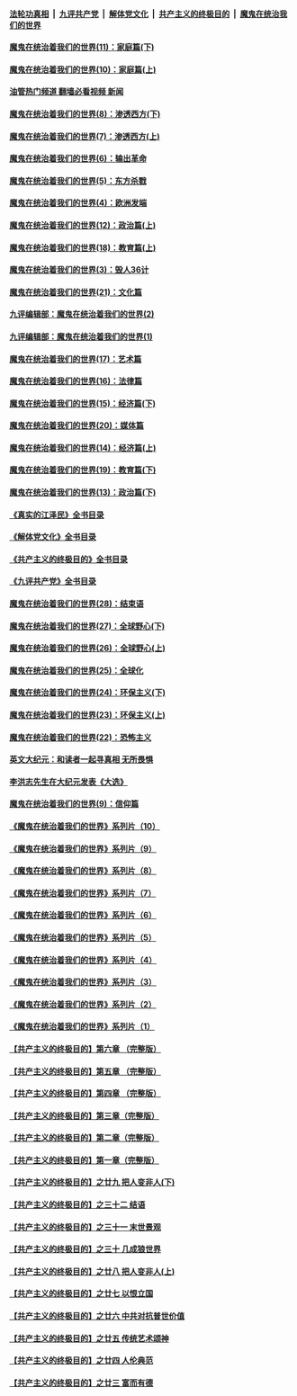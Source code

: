 ####  [法轮功真相](../../../../basic/blob/master/README.md?t=12041702) &nbsp;|&nbsp; [九评共产党](../../../../9ping.md/blob/master/README.md?t=12041702) &nbsp;|&nbsp; [解体党文化](../../../../jtdwh.md/blob/master/README.md?t=12041702)  &nbsp;|&nbsp; [共产主义的终极目的](../../../../gczydzjmd.md/blob/master/README.md?t=12041702) &nbsp;|&nbsp; [魔鬼在统治我们的世界](../../../../mgztzwmdsj.md/blob/master/README.md?t=12041702) 

#### [魔鬼在统治着我们的世界(11)：家庭篇(下)](../pages/nsc422/n10440961.md?t=12041702) 

#### [魔鬼在统治着我们的世界(10)：家庭篇(上)](../pages/nsc422/n10435448.md?t=12041702) 

#### [油管热门频道 翻墙必看视频 新闻](http://129.146.143.75:81/youtube.html?12041702)

#### [魔鬼在统治着我们的世界(8)：渗透西方(下)](../pages/nsc422/n10429603.md?t=12041702) 

#### [魔鬼在统治着我们的世界(7)：渗透西方(上)](../pages/nsc422/n10426013.md?t=12041702) 

#### [魔鬼在统治着我们的世界(6)：输出革命](../pages/nsc422/n10421536.md?t=12041702) 

#### [魔鬼在统治着我们的世界(5)：东方杀戮](../pages/nsc422/n10417707.md?t=12041702) 

#### [魔鬼在统治着我们的世界(4)：欧洲发端](../pages/nsc422/n10414890.md?t=12041702) 

#### [魔鬼在统治着我们的世界(12)：政治篇(上)](../pages/nsc422/n10444576.md?t=12041702) 

#### [魔鬼在统治着我们的世界(18)：教育篇(上)](../pages/nsc422/n10526970.md?t=12041702) 

#### [魔鬼在统治着我们的世界(3)：毁人36计](../pages/nsc422/n10411583.md?t=12041702) 

#### [魔鬼在统治着我们的世界(21)：文化篇](../pages/nsc422/n10597706.md?t=12041702) 

#### [九评编辑部：魔鬼在统治着我们的世界(2)](../pages/nsc422/n10410036.md?t=12041702) 

#### [九评编辑部：魔鬼在统治着我们的世界(1)](../pages/nsc422/n10406825.md?t=12041702) 

#### [魔鬼在统治着我们的世界(17)：艺术篇](../pages/nsc422/n10499093.md?t=12041702) 

#### [魔鬼在统治着我们的世界(16)：法律篇](../pages/nsc422/n10485969.md?t=12041702) 

#### [魔鬼在统治着我们的世界(15)：经济篇(下)](../pages/nsc422/n10469975.md?t=12041702) 

#### [魔鬼在统治着我们的世界(20)：媒体篇](../pages/nsc422/n10586579.md?t=12041702) 

#### [魔鬼在统治着我们的世界(14)：经济篇(上)](../pages/nsc422/n10457370.md?t=12041702) 

#### [魔鬼在统治着我们的世界(19)：教育篇(下)](../pages/nsc422/n10564808.md?t=12041702) 

#### [魔鬼在统治着我们的世界(13)：政治篇(下)](../pages/nsc422/n10448270.md?t=12041702) 

#### [《真实的江泽民》全书目录](../pages/nsc422/n13721399.md?t=12041702) 

#### [《解体党文化》全书目录](../pages/nsc422/n13721157.md?t=12041702) 

#### [《共产主义的终极目的》全书目录](../pages/nsc422/n13721048.md?t=12041702) 

#### [《九评共产党》全书目录](../pages/nsc422/n13708085.md?t=12041702) 

#### [魔鬼在统治着我们的世界(28)：结束语](../pages/nsc422/n10936246.md?t=12041702) 

#### [魔鬼在统治着我们的世界(27)：全球野心(下)](../pages/nsc422/n10928319.md?t=12041702) 

#### [魔鬼在统治着我们的世界(26)：全球野心(上)](../pages/nsc422/n10900318.md?t=12041702) 

#### [魔鬼在统治着我们的世界(25)：全球化](../pages/nsc422/n10788205.md?t=12041702) 

#### [魔鬼在统治着我们的世界(24)：环保主义(下)](../pages/nsc422/n10695307.md?t=12041702) 

#### [魔鬼在统治着我们的世界(23)：环保主义(上)](../pages/nsc422/n10688613.md?t=12041702) 

#### [魔鬼在统治着我们的世界(22)：恐怖主义](../pages/nsc422/n10614727.md?t=12041702) 

#### [英文大纪元：和读者一起寻真相 无所畏惧](../pages/nsc422/n12542027.md?t=12041702) 

#### [李洪志先生在大纪元发表《大选》](../pages/nsc422/n12534746.md?t=12041702) 

#### [魔鬼在统治着我们的世界(9)：信仰篇](../pages/nsc422/n10432159.md?t=12041702) 

#### [《魔鬼在统治着我们的世界》系列片（10）](../pages/nsc422/n12292670.md?t=12041702) 

#### [《魔鬼在统治着我们的世界》系列片（9）](../pages/nsc422/n12290859.md?t=12041702) 

#### [《魔鬼在统治着我们的世界》系列片（8）](../pages/nsc422/n12287445.md?t=12041702) 

#### [《魔鬼在统治着我们的世界》系列片（7）](../pages/nsc422/n12283425.md?t=12041702) 

#### [《魔鬼在统治着我们的世界》系列片（6）](../pages/nsc422/n12282314.md?t=12041702) 

#### [《魔鬼在统治着我们的世界》系列片（5）](../pages/nsc422/n12281419.md?t=12041702) 

#### [《魔鬼在统治着我们的世界》系列片（4）](../pages/nsc422/n12274024.md?t=12041702) 

#### [《魔鬼在统治着我们的世界》系列片（3）](../pages/nsc422/n12271322.md?t=12041702) 

#### [《魔鬼在统治着我们的世界》系列片（2）](../pages/nsc422/n12269049.md?t=12041702) 

#### [《魔鬼在统治着我们的世界》系列片（1）](../pages/nsc422/n12267575.md?t=12041702) 

#### [【共产主义的终极目的】第六章 （完整版）](../pages/nsc422/n11428913.md?t=12041702) 

#### [【共产主义的终极目的】第五章 （完整版）](../pages/nsc422/n11428912.md?t=12041702) 

#### [【共产主义的终极目的】第四章 （完整版）](../pages/nsc422/n11428907.md?t=12041702) 

#### [【共产主义的终极目的】第三章（完整版）](../pages/nsc422/n11428848.md?t=12041702) 

#### [【共产主义的终极目的】第二章（完整版）](../pages/nsc422/n11428831.md?t=12041702) 

#### [【共产主义的终极目的】第一章（完整版）](../pages/nsc422/n11417651.md?t=12041702) 

#### [【共产主义的终极目的】之廿九 把人变非人(下)](../pages/nsc422/n11344140.md?t=12041702) 

#### [【共产主义的终极目的】之三十二 结语](../pages/nsc422/n11360535.md?t=12041702) 

#### [【共产主义的终极目的】之三十一 末世景观](../pages/nsc422/n11351129.md?t=12041702) 

#### [【共产主义的终极目的】之三十 几成狼世界](../pages/nsc422/n11348280.md?t=12041702) 

#### [【共产主义的终极目的】之廿八 把人变非人(上)](../pages/nsc422/n11340492.md?t=12041702) 

#### [【共产主义的终极目的】之廿七 以恨立国](../pages/nsc422/n11336944.md?t=12041702) 

#### [【共产主义的终极目的】之廿六 中共对抗普世价值](../pages/nsc422/n11324785.md?t=12041702) 

#### [【共产主义的终极目的】之廿五 传统艺术颂神](../pages/nsc422/n11296396.md?t=12041702) 

#### [【共产主义的终极目的】之廿四 人伦典范](../pages/nsc422/n11296397.md?t=12041702) 

#### [【共产主义的终极目的】之廿三 富而有德](../pages/nsc422/n11283598.md?t=12041702) 

<img src='http://gfw-breaker.win/goodnews/indexes/nsc422.md' width='0px' height='0px'/>
